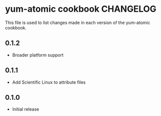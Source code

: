 yum-atomic cookbook CHANGELOG
======================

This file is used to list changes made in each version of the yum-atomic cookbook.

0.1.2
-----
- Broader platform support

0.1.1
-----
- Add Scientific Linux to attribute files

0.1.0
-----
- Initial release
